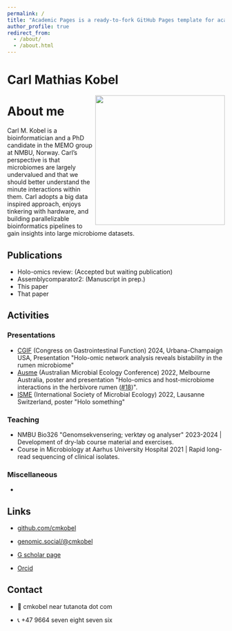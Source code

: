 ```yaml
---
permalink: /
title: "Academic Pages is a ready-to-fork GitHub Pages template for academic personal websites"
author_profile: true
redirect_from: 
  - /about/
  - /about.html
---
```


# Carl Mathias Kobel






<img style="float: right; width: 300px" src="carl_mathias_kobel_portrait_framed.jpg">

# About me

Carl M. Kobel is a bioinformatician and a PhD candidate in the MEMO group at NMBU, Norway. Carl’s perspective is that microbiomes are largely undervalued and that we should better understand the minute interactions within them. Carl adopts a big data inspired approach, enjoys tinkering with hardware, and building parallelizable bioinformatics pipelines to gain insights into large microbiome datasets.



## Publications

  - Holo-omics review: (Accepted but waiting publication)
  - Assemblycomparator2: (Manuscript in prep.)
  - This paper
  - That paper

## Activities

### Presentations
  - [CGIF](https://www.congressgastrofunction.org/) (Congress on Gastrointestinal Function) 2024, Urbana-Champaign USA, Presentation "Holo-omic network analysis reveals bistability in the rumen microbiome"
  - [Ausme](https://www.ausme-microbes.org.au/) (Australian Microbial Ecology Conference) 2022, Melbourne Australia, poster and presentation "Holo-omics and host-microbiome interactions in the herbivore rumen ([#18](https://ausme-2022.p.asnevents.com.au/days/2022-11-07/abstract/86540))".
  - [ISME](https://www.isme-microbes.org/) (International Society of Microbial Ecology) 2022, Lausanne Switzerland, poster "Holo something"
  

### Teaching
  - NMBU Bio326 "Genomsekvensering; verktøy og analyser" 2023-2024 | Development of dry-lab course material and exercises.
  - Course in Microbiology at Aarhus University Hospital 2021 | Rapid long-read sequencing of clinical isolates.


### Miscellaneous
  - 






## Links


  - [github.com/cmkobel](https://github.com/cmkobel)

  - [genomic.social/@cmkobel](https://genomic.social/@cmkobel)

  - [G scholar page](https://scholar.google.com/citations?user=J9G72msAAAAJ&hl=no&oi=ao)

  - [Orcid](https://orcid.org/0000-0002-4461-1159)

## Contact

  - 📧 cmkobel near tutanota dot com

  - 📞 +47 9664 seven eight seven six